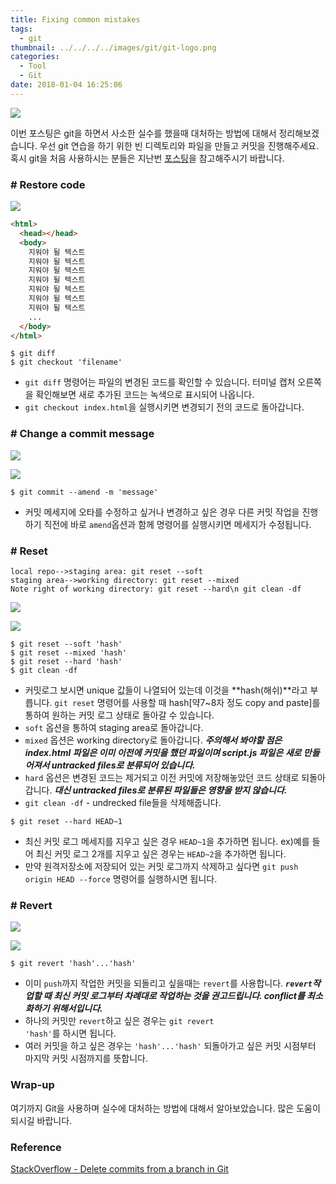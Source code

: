```yaml
---
title: Fixing common mistakes
tags:
  - git
thumbnail: ../../../../images/git/git-logo.png
categories:
  - Tool
  - Git
date: 2018-01-04 16:25:06
---
```



![](../../../../images/git/git-logo.png)

이번 포스팅은 git을 하면서 사소한 실수를 했을때 대처하는 방법에 대해서 정리해보겠습니다.
우선 git 연습을 하기 위한 빈 디렉토리와 파일을 만들고 커밋을 진행해주세요.
혹시 git을 처음 사용하시는 분들은 지난번 [포스팅](https://jason0853.github.io/2017/12/16/Git-basic/)을 참고해주시기 바랍니다.

### # Restore code

![](../../../../images/git/git-fixing-common-mistakes-01.png)

``` html index.html
<html>
  <head></head>
  <body>
    지워야 될 텍스트
    지워야 될 텍스트
    지워야 될 텍스트
    지워야 될 텍스트
    지워야 될 텍스트
    지워야 될 텍스트
    지워야 될 텍스트
    ...
  </body>
</html>
```

``` shell
$ git diff
$ git checkout 'filename'
```

* <code>git diff</code> 명령어는 파일의 변경된 코드를 확인할 수 있습니다. 터미널 캡처 오른쪽을 확인해보면 새로 추가된 코드는 녹색으로 표시되어 나옵니다.
* <code>git checkout index.html</code>을 실행시키면 변경되기 전의 코드로 돌아갑니다.

### # Change a commit message

![](../../../../images/git/git-fixing-common-mistakes-02.png)

![](../../../../images/git/git-fixing-common-mistakes-03.png)

``` shell
$ git commit --amend -m 'message'
```

* 커밋 메세지에 오타를 수정하고 싶거나 변경하고 싶은 경우 다른 커밋 작업을 진행하기 직전에 바로 <code>amend</code>옵션과 함께 명령어를 실행시키면 메세지가 수정됩니다.

### # Reset

``` sequence
local repo-->staging area: git reset --soft
staging area-->working directory: git reset --mixed
Note right of working directory: git reset --hard\n git clean -df
```

![](../../../../images/git/git-fixing-common-mistakes-04.png)

![](../../../../images/git/git-fixing-common-mistakes-05.png)

``` shell
$ git reset --soft 'hash'
$ git reset --mixed 'hash'
$ git reset --hard 'hash'
$ git clean -df
```

* 커밋로그 보시면 unique 값들이 나열되어 있는데 이것을 **hash(해쉬)**라고 부릅니다. <code>git reset</code> 명령어를 사용할 때 hash[약7~8자 정도 copy and paste]를 통하여 원하는 커밋 로그 상태로 돌아갈 수 있습니다.
* <code>soft</code> 옵션을 통하여 staging area로 돌아갑니다.
* <code>mixed</code> 옵션은 working directory로 돌아갑니다.
***주의해서 봐야할 점은 index.html 파일은 이미 이전에 커밋을 했던 파일이며 script.js 파일은 새로 만들어져서 untracked files로 분류되어 있습니다.***
* <code>hard</code> 옵션은 변경된 코드는 제거되고 이전 커밋에 저장해놓았던 코드 상태로 되돌아갑니다.
***대신 untracked files로 분류된 파일들은 영향을 받지 않습니다.***
* <code>git clean -df</code> - undrecked file들을 삭제해줍니다.

``` shell
$ git reset --hard HEAD~1
```

* 최신 커밋 로그 메세지를 지우고 싶은 경우 <code>HEAD~1</code>을 추가하면 됩니다.
ex)예를 들어 최신 커밋 로그 2개를 지우고 싶은 경우는 <code>HEAD~2</code>을 추가하면 됩니다.
* 만약 원격저장소에 저장되어 있는 커밋 로그까지 삭제하고 싶다면 <code>git push origin HEAD --force</code> 명령어를 실행하시면 됩니다.

### # Revert

![](../../../../images/git/git-fixing-common-mistakes-06.png)

![](../../../../images/git/git-fixing-common-mistakes-07.png)

``` shell
$ git revert 'hash'...'hash'
```

* 이미 <code>push</code>까지 작업한 커밋을 되돌리고 싶을때는 <code>revert</code>를 사용합니다.
***<code>revert</code>작업할 때 최신 커밋 로그부터 차례대로 작업하는 것을 권고드립니다. conflict를 최소화하기 위해서입니다.***
* 하나의 커밋만 <code>revert</code>하고 싶은 경우는 <code>git revert 'hash'</code>를 하시면 됩니다.
* 여러 커밋을 하고 싶은 경우는 <code>'hash'...'hash'</code> 되돌아가고 싶은 커밋 시점부터 마지막 커밋 시점까지를 뜻합니다.

### Wrap-up

여기까지 Git을 사용하며 실수에 대처하는 방법에 대해서 알아보았습니다. 많은 도움이 되시길 바랍니다.

### Reference

[StackOverflow - Delete commits from a branch in Git](https://stackoverflow.com/questions/1338728/delete-commits-from-a-branch-in-git)